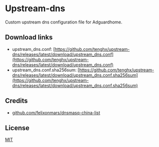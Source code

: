 # Upstream-dns

Custom upstream dns configuration file for Adguardhome.

## Download links

- upstream_dns.conf: [https://github.com/tenghx/upstream-dns/releases/latest/download/upstream_dns.conf](https://github.com/tenghx/upstream-dns/releases/latest/download/upstream_dns.conf)
- upstream_dns.conf.sha256sum: [https://github.com/tenghx/upstream-dns/releases/latest/download/upstream_dns.conf.sha256sum](https://github.com/tenghx/upstream-dns/releases/latest/download/upstream_dns.conf.sha256sum)

## Credits

- [github.com/felixonmars/dnsmasq-china-list](https://github.com/felixonmars/dnsmasq-china-list)

## License

[MIT](https://github.com/tenghx/adh-upstream/blob/main/LICENSE)
